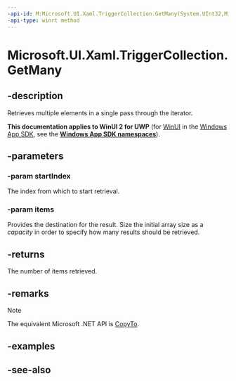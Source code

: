 ```yaml
---
-api-id: M:Microsoft.UI.Xaml.TriggerCollection.GetMany(System.UInt32,Microsoft.UI.Xaml.TriggerBase[])
-api-type: winrt method
---
```


<!-- Method syntax
public uint GetMany(System.UInt32 startIndex, Windows.UI.Xaml.TriggerBase[] items)
-->

# Microsoft.UI.Xaml.TriggerCollection.GetMany

## -description
Retrieves multiple elements in a single pass through the iterator.

**This documentation applies to WinUI 2 for UWP** (for [WinUI](/windows/apps/winui/winui3/) in the [Windows App SDK](/windows/apps/windows-app-sdk/), see the **[Windows App SDK namespaces](/windows/windows-app-sdk/api/winrt/)**).

## -parameters
### -param startIndex
The index from which to start retrieval.

### -param items
Provides the destination for the result. Size the initial array size as a *capacity* in order to specify how many results should be retrieved.

## -returns
The number of items retrieved.

## -remarks
> [!NOTE]
> The equivalent Microsoft .NET  API is [CopyTo](triggercollection_copyto.md).

## -examples

## -see-also
